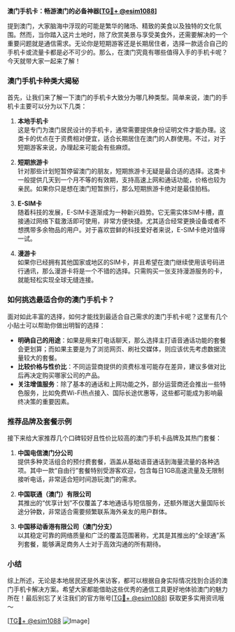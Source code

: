 **澳门手机卡：畅游澳门的必备神器[[TG💪+ @esim1088](https://t.me/s/esim1088)]**

提到澳门，大家脑海中浮现的可能是繁华的赌场、精致的美食以及独特的文化氛围。然而，当你踏入这片土地时，除了欣赏美景与享受美食外，还需要解决的一个重要问题就是通信需求。无论你是短期游客还是长期居住者，选择一款适合自己的手机卡或流量卡都是必不可少的。那么，在澳门究竟有哪些值得入手的手机卡呢？今天就带大家一起来了解！

### 澳门手机卡种类大揭秘

首先，让我们来了解一下澳门的手机卡大致分为哪几种类型。简单来说，澳门的手机卡主要可以分为以下几类：

1. **本地手机卡**  
   这是专门为澳门居民设计的手机卡，通常需要提供身份证明文件才能办理。这类卡的优点在于资费相对便宜，适合长期居住在澳门的人群使用。不过，对于短期游客来说，办理起来可能会有些麻烦。

2. **短期旅游卡**  
   针对那些计划短暂停留澳门的朋友，短期旅游卡无疑是最合适的选择。这类卡一般提供几天到一个月不等的有效期，支持高速上网和通话功能，价格也较为亲民。如果你只是想在澳门短暂旅行，那么短期旅游卡绝对是最佳拍档。

3. **E-SIM卡**  
   随着科技的发展，E-SIM卡逐渐成为一种新兴趋势。它无需实体SIM卡槽，直接通过网络下载激活即可使用，非常方便快捷。尤其适合经常更换设备或者不想携带多余物品的用户。对于喜欢尝鲜的科技爱好者来说，E-SIM卡绝对值得一试。

4. **漫游卡**  
   如果你已经拥有其他国家或地区的SIM卡，并且希望在澳门继续使用该号码进行通讯，那么漫游卡将是一个不错的选择。只需购买一张支持漫游服务的卡，就能轻松实现全球无缝连接。

### 如何挑选最适合你的澳门手机卡？

面对如此丰富的选择，如何才能找到最适合自己需求的澳门手机卡呢？这里有几个小贴士可以帮助你做出明智的选择：

- **明确自己的用途**：如果是用来打电话聊天，那么选择主打语音通话功能的套餐会更划算；而如果主要是为了浏览网页、刷社交媒体，则应该优先考虑数据流量较大的套餐。
- **比较价格与性价比**：不同运营商提供的资费标准可能存在差异，建议多做对比后再决定购买哪家公司的产品。
- **关注增值服务**：除了基本的通话和上网功能之外，部分运营商还会推出一些特色服务，比如免费Wi-Fi热点接入、国际长途优惠等，这些都可能成为影响最终决策的重要因素。

### 推荐品牌及套餐示例

接下来给大家推荐几个口碑较好且性价比较高的澳门手机卡品牌及其热门套餐：

1. **中国电信澳门分公司**  
   提供多种灵活组合的预付费套餐，涵盖从基础语音通话到海量流量的各种选项。其中一款“自由行”套餐特别受游客欢迎，包含每日1GB高速流量及无限制接听电话，非常适合短时间游玩澳门的需求。

2. **中国联通（澳门）有限公司**  
   其推出的“优享计划”不仅覆盖了本地通话与短信服务，还额外赠送大量国际长途分钟数，非常适合需要频繁联系海外亲友的用户群体。

3. **中国移动香港有限公司（澳门分支）**  
   以其稳定可靠的网络质量和广泛的覆盖范围著称，尤其是其推出的“全球通”系列套餐，能够满足商务人士对于高效沟通的所有期待。

### 小结

综上所述，无论是本地居民还是外来访客，都可以根据自身实际情况找到合适的澳门手机卡解决方案。希望大家都能借助这些优秀的通信工具更好地体验澳门的魅力所在！最后别忘了关注我们的官方账号[[TG💪+ @esim1088](https://t.me/s/esim1088)] 获取更多实用资讯哦～

[[TG💪+ @esim1088](https://t.me/s/esim1088) ![Image](https://i.postimg.cc/4NQfJmqS/Snipaste-2025-05-13-00-14-12.png)]